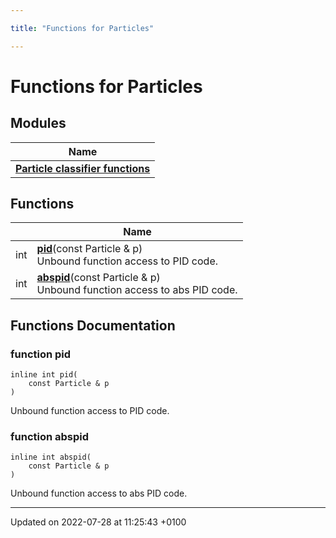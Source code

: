 ```yaml
---

title: "Functions for Particles"

---
```


# Functions for Particles



## Modules

| Name           |
| -------------- |
| **[Particle classifier functions](http://example.org/modules/group__particleutils__class/)**  |

## Functions

|                | Name           |
| -------------- | -------------- |
| int | **[pid](http://example.org/modules/group__particleutils/#function-pid)**(const Particle & p)<br>Unbound function access to PID code.  |
| int | **[abspid](http://example.org/modules/group__particleutils/#function-abspid)**(const Particle & p)<br>Unbound function access to abs PID code.  |


## Functions Documentation

### function pid

```
inline int pid(
    const Particle & p
)
```

Unbound function access to PID code. 

### function abspid

```
inline int abspid(
    const Particle & p
)
```

Unbound function access to abs PID code. 





-------------------------------

Updated on 2022-07-28 at 11:25:43 +0100